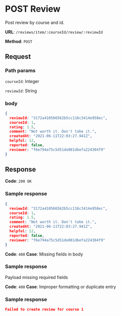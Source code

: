 # POST Review
Post review by course and id.

**URL**: `/reviews/item/:courseId/review/:reviewId`

**Method**: `POST`

## Request ##
### Path params ###
`courseId`: Integer

`reviewId`: String
### body ###
```json
{
  reviewId: "3172a410566562b5cc116c3414e958ec",
  courseId: 1,
  rating: 1.5,
  comment: "Not worth it. Don't take it.",
  createdAt: "2021-06-11T22:03:27.941Z",
  helpful: 12,
  reported: false,
  reviewer: "f6e794a75c5d51de081dbefa224304f9"
}
```

## Response ##
**Code**: `200 OK`

### Sample response ###
```json
{
  reviewId: "3172a410566562b5cc116c3414e958ec",
  courseId: 1,
  rating: 1.5,
  comment: "Not worth it. Don't take it.",
  createdAt: "2021-06-11T22:03:27.941Z",
  helpful: 12,
  reported: false,
  reviewer: "f6e794a75c5d51de081dbefa224304f9"
}
```

**Code**: `400`
**Case**: Missing fields in body
### Sample response ###
Payload missing required fields

**Code**: `400`
**Case**: Improper formatting or duplicate entry
### Sample response ###
```json
Failed to create review for course 1
```
